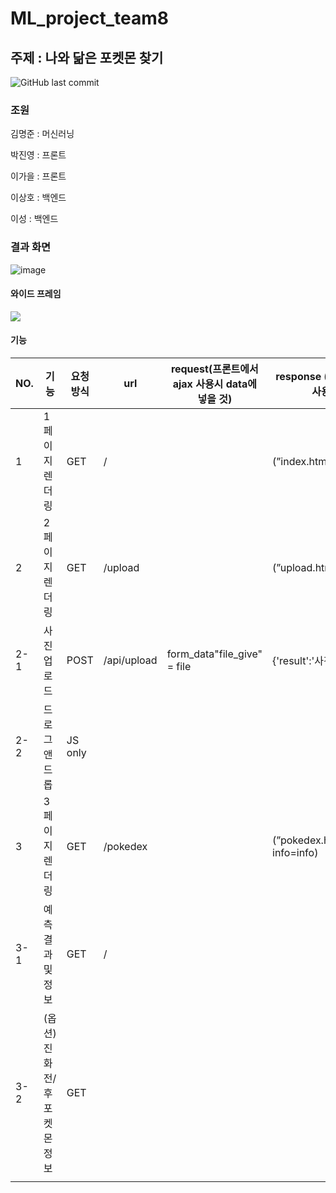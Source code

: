 # ML_project_team8
## 주제 : 나와 닮은 포켓몬 찾기
![GitHub last commit](https://img.shields.io/github/last-commit/grolarkim/ML_project_team8?style=plastic)

### 조원

김명준 : 머신러닝

박진영 : 프론트

이가을 : 프론트

이상호 : 백엔드

이성 : 백엔드

### 결과 화면

![image](https://user-images.githubusercontent.com/91328539/149513738-3c8926fc-0a2b-4e7d-89ee-c38dfe249063.png)

#### 와이드 프레임
![](https://images.velog.io/images/grolar812/post/0ef78c6d-b79c-4693-8107-57fab6775dcf/image.png)

#### 기능 
| NO. | 기능 | 요청방식 | url | request(프론트에서 ajax 사용시 data에 넣을 것) | response (백엔드에서 jsonify 사용시 넣을것) | 비고 |
| --- | --- | --- | --- | --- | --- | --- |
| 1 | 1페이지 렌더링 | GET | / |  | (”index.html”) |  |
| 2 | 2페이지 렌더링 | GET | /upload |  | (”upload.html”) |  |
| 2-1 | 사진 업로드 | POST | /api/upload | form_data"file_give" = file | {'result':'사진 업로드 완료'} |  |
| 2-2 | 드로그앤드롭 | JS only |  |  |  |  |
| 3 | 3페이지 렌더링 | GET | /pokedex |  | (”pokedex.html”,result=result, info=info) |  |
| 3-1 | 예측 결과 및 정보 | GET | / |  |  |  |
| 3-2 | (옵션)진화전/후 포켓몬 정보 | GET |  |  |  |  |
|  |  |  |  |  |  |  |

